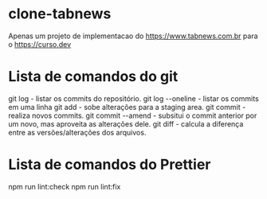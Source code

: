 # clone-tabnews

Apenas um projeto de implementacao do https://www.tabnews.com.br para o https://curso.dev

# Lista de comandos do git

git log - listar os commits do repositório.
git log --oneline - listar os commits em uma linha
git add - sobe alterações para a staging area.
git commit - realiza novos commits.
git commit --amend - subsitui o commit anterior por um novo, mas aproveita as alterações dele.
git diff - calcula a diferença entre as versões/alterações dos arquivos.

# Lista de comandos do Prettier

npm run lint:check
npm run lint:fix

